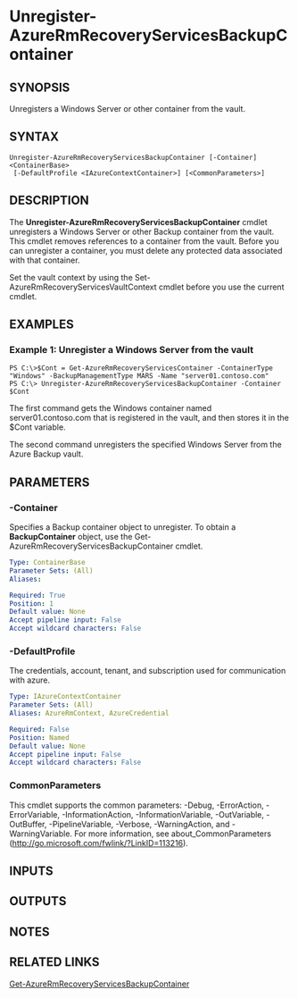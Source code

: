 ﻿---
external help file: Microsoft.Azure.Commands.RecoveryServices.Backup.dll-Help.xml
Module Name: AzureRM
ms.assetid: A10DC2A2-A732-416F-9C68-6533C143AE8F
online help: https://docs.microsoft.com/en-us/powershell/module/azurerm.recoveryservices.backup/unregister-azurermrecoveryservicesbackupcontainer
schema: 2.0.0
---

# Unregister-AzureRmRecoveryServicesBackupContainer

## SYNOPSIS
Unregisters a Windows Server or other container from the vault.

## SYNTAX

```
Unregister-AzureRmRecoveryServicesBackupContainer [-Container] <ContainerBase>
 [-DefaultProfile <IAzureContextContainer>] [<CommonParameters>]
```

## DESCRIPTION
The **Unregister-AzureRmRecoveryServicesBackupContainer** cmdlet unregisters a Windows Server or other Backup container from the vault.
This cmdlet removes references to a container from the vault.
Before you can unregister a container, you must delete any protected data associated with that container.

Set the vault context by using the Set-AzureRmRecoveryServicesVaultContext cmdlet before you use the current cmdlet.

## EXAMPLES

### Example 1: Unregister a Windows Server from the vault
```
PS C:\>$Cont = Get-AzureRmRecoveryServicesContainer -ContainerType "Windows" -BackupManagementType MARS -Name "server01.contoso.com"
PS C:\> Unregister-AzureRmRecoveryServicesBackupContainer -Container $Cont
```

The first command gets the Windows container named server01.contoso.com that is registered in the vault, and then stores it in the $Cont variable.

The second command unregisters the specified Windows Server from the Azure Backup vault.

## PARAMETERS

### -Container
Specifies a Backup container object to unregister.
To obtain a **BackupContainer** object, use the Get-AzureRmRecoveryServicesBackupContainer cmdlet.

```yaml
Type: ContainerBase
Parameter Sets: (All)
Aliases: 

Required: True
Position: 1
Default value: None
Accept pipeline input: False
Accept wildcard characters: False
```

### -DefaultProfile
The credentials, account, tenant, and subscription used for communication with azure.

```yaml
Type: IAzureContextContainer
Parameter Sets: (All)
Aliases: AzureRmContext, AzureCredential

Required: False
Position: Named
Default value: None
Accept pipeline input: False
Accept wildcard characters: False
```

### CommonParameters
This cmdlet supports the common parameters: -Debug, -ErrorAction, -ErrorVariable, -InformationAction, -InformationVariable, -OutVariable, -OutBuffer, -PipelineVariable, -Verbose, -WarningAction, and -WarningVariable. For more information, see about_CommonParameters (http://go.microsoft.com/fwlink/?LinkID=113216).

## INPUTS

## OUTPUTS

## NOTES

## RELATED LINKS

[Get-AzureRmRecoveryServicesBackupContainer](./Get-AzureRmRecoveryServicesBackupContainer.md)


